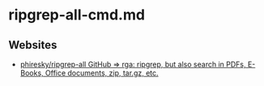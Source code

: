 # ripgrep-all-cmd.md

## Websites

* [phiresky/ripgrep-all GitHub => rga: ripgrep, but also search in PDFs, E-Books, Office documents, zip, tar.gz, etc.](https://github.com/phiresky/ripgrep-all)
